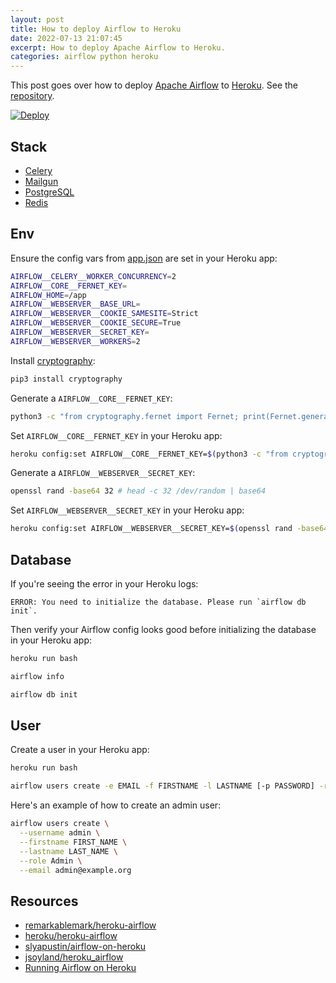 ```yaml
---
layout: post
title: How to deploy Airflow to Heroku
date: 2022-07-13 21:07:45
excerpt: How to deploy Apache Airflow to Heroku.
categories: airflow python heroku
---
```


This post goes over how to deploy [Apache Airflow](https://airflow.apache.org/) to [Heroku](https://www.heroku.com/). See the [repository](https://github.com/remarkablemark/heroku-airflow).

[![Deploy](https://www.herokucdn.com/deploy/button.svg)](https://heroku.com/deploy?template=https://github.com/remarkablemark/heroku-airflow)

## Stack

- [Celery](https://docs.celeryq.dev/)
- [Mailgun](https://elements.heroku.com/addons/mailgun)
- [PostgreSQL](https://elements.heroku.com/addons/heroku-postgresql)
- [Redis](https://elements.heroku.com/addons/rediscloud)

## Env

Ensure the config vars from [app.json](https://github.com/remarkablemark/heroku-airflow/blob/master/app.json) are set in your Heroku app:

```bash
AIRFLOW__CELERY__WORKER_CONCURRENCY=2
AIRFLOW__CORE__FERNET_KEY=
AIRFLOW_HOME=/app
AIRFLOW__WEBSERVER__BASE_URL=
AIRFLOW__WEBSERVER__COOKIE_SAMESITE=Strict
AIRFLOW__WEBSERVER__COOKIE_SECURE=True
AIRFLOW__WEBSERVER__SECRET_KEY=
AIRFLOW__WEBSERVER__WORKERS=2
```

Install [cryptography](https://pypi.org/project/cryptography/):

```sh
pip3 install cryptography
```

Generate a `AIRFLOW__CORE__FERNET_KEY`:

```sh
python3 -c "from cryptography.fernet import Fernet; print(Fernet.generate_key().decode())"
```

Set `AIRFLOW__CORE__FERNET_KEY` in your Heroku app:

```sh
heroku config:set AIRFLOW__CORE__FERNET_KEY=$(python3 -c "from cryptography.fernet import Fernet; print(Fernet.generate_key().decode())")
```

Generate a `AIRFLOW__WEBSERVER__SECRET_KEY`:

```sh
openssl rand -base64 32 # head -c 32 /dev/random | base64
```

Set `AIRFLOW__WEBSERVER__SECRET_KEY` in your Heroku app:

```sh
heroku config:set AIRFLOW__WEBSERVER__SECRET_KEY=$(openssl rand -base64 32)
```

## Database

If you're seeing the error in your Heroku logs:

```
ERROR: You need to initialize the database. Please run `airflow db init`.
```

Then verify your Airflow config looks good before initializing the database in your Heroku app:

```sh
heroku run bash
```

```sh
airflow info
```

```sh
airflow db init
```

## User

Create a user in your Heroku app:

```sh
heroku run bash
```

```sh
airflow users create -e EMAIL -f FIRSTNAME -l LASTNAME [-p PASSWORD] -r ROLE [--use-random-password] -u USERNAME
```

Here's an example of how to create an admin user:

```sh
airflow users create \
  --username admin \
  --firstname FIRST_NAME \
  --lastname LAST_NAME \
  --role Admin \
  --email admin@example.org
```

## Resources

- [remarkablemark/heroku-airflow](https://github.com/remarkablemark/heroku-airflow)
- [heroku/heroku-airflow](https://github.com/heroku/heroku-airflow)
- [slyapustin/airflow-on-heroku](https://github.com/slyapustin/airflow-on-heroku)
- [jsoyland/heroku_airflow](https://github.com/jsoyland/heroku_airflow)
- [Running Airflow on Heroku](https://medium.com/@damesavram/running-airflow-on-heroku-ed1d28f8013d)
